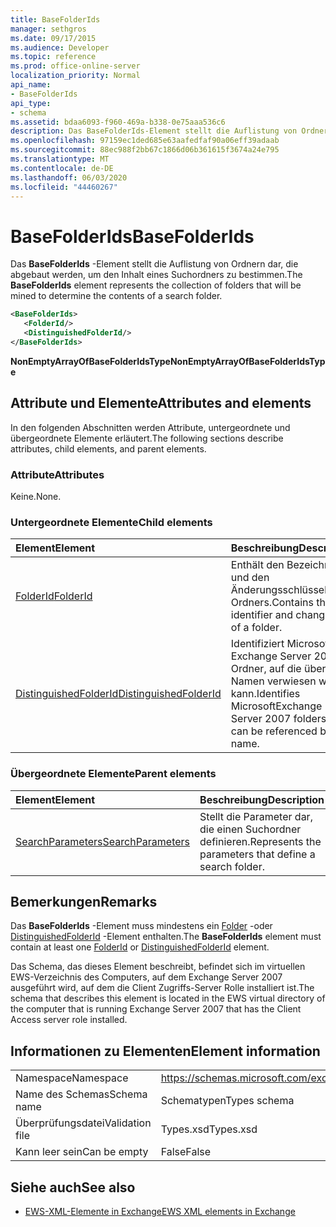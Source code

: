 ```yaml
---
title: BaseFolderIds
manager: sethgros
ms.date: 09/17/2015
ms.audience: Developer
ms.topic: reference
ms.prod: office-online-server
localization_priority: Normal
api_name:
- BaseFolderIds
api_type:
- schema
ms.assetid: bdaa6093-f960-469a-b338-0e75aaa536c6
description: Das BaseFolderIds-Element stellt die Auflistung von Ordnern dar, die abgebaut werden, um den Inhalt eines Suchordners zu bestimmen.
ms.openlocfilehash: 97159ec1ded685e63aafedfaf90a06eff39adaab
ms.sourcegitcommit: 88ec988f2bb67c1866d06b361615f3674a24e795
ms.translationtype: MT
ms.contentlocale: de-DE
ms.lasthandoff: 06/03/2020
ms.locfileid: "44460267"
---
```

# <a name="basefolderids"></a><span data-ttu-id="9d62a-103">BaseFolderIds</span><span class="sxs-lookup"><span data-stu-id="9d62a-103">BaseFolderIds</span></span>

<span data-ttu-id="9d62a-104">Das **BaseFolderIds** -Element stellt die Auflistung von Ordnern dar, die abgebaut werden, um den Inhalt eines Suchordners zu bestimmen.</span><span class="sxs-lookup"><span data-stu-id="9d62a-104">The **BaseFolderIds** element represents the collection of folders that will be mined to determine the contents of a search folder.</span></span> 
  
```xml
<BaseFolderIds>
   <FolderId/>
   <DistinguishedFolderId/>
</BaseFolderIds>
```

 <span data-ttu-id="9d62a-105">**NonEmptyArrayOfBaseFolderIdsType**</span><span class="sxs-lookup"><span data-stu-id="9d62a-105">**NonEmptyArrayOfBaseFolderIdsType**</span></span>
## <a name="attributes-and-elements"></a><span data-ttu-id="9d62a-106">Attribute und Elemente</span><span class="sxs-lookup"><span data-stu-id="9d62a-106">Attributes and elements</span></span>

<span data-ttu-id="9d62a-107">In den folgenden Abschnitten werden Attribute, untergeordnete und übergeordnete Elemente erläutert.</span><span class="sxs-lookup"><span data-stu-id="9d62a-107">The following sections describe attributes, child elements, and parent elements.</span></span>
  
### <a name="attributes"></a><span data-ttu-id="9d62a-108">Attribute</span><span class="sxs-lookup"><span data-stu-id="9d62a-108">Attributes</span></span>

<span data-ttu-id="9d62a-109">Keine.</span><span class="sxs-lookup"><span data-stu-id="9d62a-109">None.</span></span>
  
### <a name="child-elements"></a><span data-ttu-id="9d62a-110">Untergeordnete Elemente</span><span class="sxs-lookup"><span data-stu-id="9d62a-110">Child elements</span></span>

|<span data-ttu-id="9d62a-111">**Element**</span><span class="sxs-lookup"><span data-stu-id="9d62a-111">**Element**</span></span>|<span data-ttu-id="9d62a-112">**Beschreibung**</span><span class="sxs-lookup"><span data-stu-id="9d62a-112">**Description**</span></span>|
|:-----|:-----|
|[<span data-ttu-id="9d62a-113">FolderId</span><span class="sxs-lookup"><span data-stu-id="9d62a-113">FolderId</span></span>](folderid.md) <br/> |<span data-ttu-id="9d62a-114">Enthält den Bezeichner und den Änderungsschlüssel eines Ordners.</span><span class="sxs-lookup"><span data-stu-id="9d62a-114">Contains the identifier and change key of a folder.</span></span>  <br/> |
|[<span data-ttu-id="9d62a-115">DistinguishedFolderId</span><span class="sxs-lookup"><span data-stu-id="9d62a-115">DistinguishedFolderId</span></span>](distinguishedfolderid.md) <br/> |<span data-ttu-id="9d62a-116">Identifiziert Microsoft Exchange Server 2007-Ordner, auf die über den Namen verwiesen werden kann.</span><span class="sxs-lookup"><span data-stu-id="9d62a-116">Identifies MicrosoftExchange Server 2007 folders that can be referenced by name.</span></span>  <br/> |
   
### <a name="parent-elements"></a><span data-ttu-id="9d62a-117">Übergeordnete Elemente</span><span class="sxs-lookup"><span data-stu-id="9d62a-117">Parent elements</span></span>

|<span data-ttu-id="9d62a-118">**Element**</span><span class="sxs-lookup"><span data-stu-id="9d62a-118">**Element**</span></span>|<span data-ttu-id="9d62a-119">**Beschreibung**</span><span class="sxs-lookup"><span data-stu-id="9d62a-119">**Description**</span></span>|
|:-----|:-----|
|[<span data-ttu-id="9d62a-120">SearchParameters</span><span class="sxs-lookup"><span data-stu-id="9d62a-120">SearchParameters</span></span>](searchparameters.md) <br/> |<span data-ttu-id="9d62a-121">Stellt die Parameter dar, die einen Suchordner definieren.</span><span class="sxs-lookup"><span data-stu-id="9d62a-121">Represents the parameters that define a search folder.</span></span>  <br/> |
   
## <a name="remarks"></a><span data-ttu-id="9d62a-122">Bemerkungen</span><span class="sxs-lookup"><span data-stu-id="9d62a-122">Remarks</span></span>

<span data-ttu-id="9d62a-123">Das **BaseFolderIds** -Element muss mindestens ein [Folder](folderid.md) -oder [DistinguishedFolderId](distinguishedfolderid.md) -Element enthalten.</span><span class="sxs-lookup"><span data-stu-id="9d62a-123">The **BaseFolderIds** element must contain at least one [FolderId](folderid.md) or [DistinguishedFolderId](distinguishedfolderid.md) element.</span></span> 
  
<span data-ttu-id="9d62a-124">Das Schema, das dieses Element beschreibt, befindet sich im virtuellen EWS-Verzeichnis des Computers, auf dem Exchange Server 2007 ausgeführt wird, auf dem die Client Zugriffs-Server Rolle installiert ist.</span><span class="sxs-lookup"><span data-stu-id="9d62a-124">The schema that describes this element is located in the EWS virtual directory of the computer that is running Exchange Server 2007 that has the Client Access server role installed.</span></span>
  
## <a name="element-information"></a><span data-ttu-id="9d62a-125">Informationen zu Elementen</span><span class="sxs-lookup"><span data-stu-id="9d62a-125">Element information</span></span>

|||
|:-----|:-----|
|<span data-ttu-id="9d62a-126">Namespace</span><span class="sxs-lookup"><span data-stu-id="9d62a-126">Namespace</span></span>  <br/> |https://schemas.microsoft.com/exchange/services/2006/types  <br/> |
|<span data-ttu-id="9d62a-127">Name des Schemas</span><span class="sxs-lookup"><span data-stu-id="9d62a-127">Schema name</span></span>  <br/> |<span data-ttu-id="9d62a-128">Schematypen</span><span class="sxs-lookup"><span data-stu-id="9d62a-128">Types schema</span></span>  <br/> |
|<span data-ttu-id="9d62a-129">Überprüfungsdatei</span><span class="sxs-lookup"><span data-stu-id="9d62a-129">Validation file</span></span>  <br/> |<span data-ttu-id="9d62a-130">Types.xsd</span><span class="sxs-lookup"><span data-stu-id="9d62a-130">Types.xsd</span></span>  <br/> |
|<span data-ttu-id="9d62a-131">Kann leer sein</span><span class="sxs-lookup"><span data-stu-id="9d62a-131">Can be empty</span></span>  <br/> |<span data-ttu-id="9d62a-132">False</span><span class="sxs-lookup"><span data-stu-id="9d62a-132">False</span></span>  <br/> |
   
## <a name="see-also"></a><span data-ttu-id="9d62a-133">Siehe auch</span><span class="sxs-lookup"><span data-stu-id="9d62a-133">See also</span></span>



- [<span data-ttu-id="9d62a-134">EWS-XML-Elemente in Exchange</span><span class="sxs-lookup"><span data-stu-id="9d62a-134">EWS XML elements in Exchange</span></span>](ews-xml-elements-in-exchange.md)

